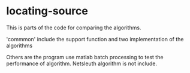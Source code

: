 # locating-source

This is parts of the code for comparing the algorithms. 

'commmon' include the support function and two implementation of the algorithms

Others are the program use matlab batch processing to test the performance of algorithm. 
Netsleuth algorithm is not include.
